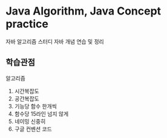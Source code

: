# Java Algorithm, Java Concept practice
자바 알고리즘 스터디
자바 개념 연습 및 정리


## 학습관점

알고리즘
1. 시간복잡도
2. 공간복잡도
3. 기능당 함수 한개씩
4. 함수당 15라인 넘지 않게
5. 네이밍 신중히
6. 구글 컨벤션 코드